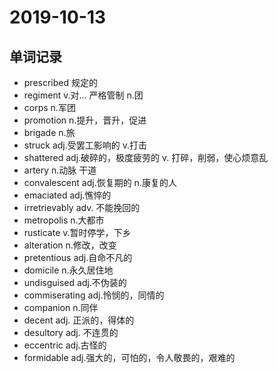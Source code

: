 # 2019-10-13
## 单词记录
- prescribed 规定的
- regiment v.对... 严格管制 n.团
- corps n.军团
- promotion n.提升，晋升，促进
- brigade n.旅
- struck adj.受罢工影响的 v.打击
- shattered adj.破碎的，极度疲劳的 v. 打碎，削弱，使心烦意乱
- artery n.动脉 干道
- convalescent adj.恢复期的 n.康复的人
- emaciated adj.憔悴的
- irretrievably adv. 不能挽回的
- metropolis n.大都市
- rusticate v.暂时停学，下乡
- alteration n.修改，改变
- pretentious adj.自命不凡的
- domicile n.永久居住地
- undisguised adj.不伪装的
- commiserating adj.怜悯的，同情的
- companion n.同伴
- decent adj. 正派的，得体的
- desultory adj. 不连贯的
- eccentric adj.古怪的
- formidable adj.强大的，可怕的，令人敬畏的，艰难的